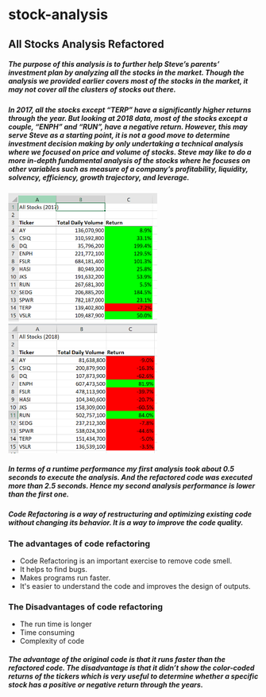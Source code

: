 # stock-analysis

## **All Stocks Analysis Refactored**
##### The purpose of this analysis is to further help Steve’s parents’ investment plan by analyzing all the stocks in the market.  Though the analysis we provided earlier covers most of the stocks in the market, it may not cover all the clusters of stocks out there. 
##### In 2017, all the stocks except “TERP” have a significantly higher returns through the year. But looking at 2018 data, most of the stocks except a couple, “ENPH” and “RUN”, have a negative return. However, this may serve Steve as a starting point, it is not a good move to determine investment decision making by only undertaking a technical analysis where we focused on price and volume of stocks.  Steve may like to do a more in-depth fundamental analysis of the stocks  where he focuses on other variables such as measure of a company’s profitability, liquidity, solvency, efficiency, growth trajectory, and leverage.   

<img src="https://github.com/Yoditatr/stock-analysis/blob/main/All%20Stocks%20Analysis%202017.PNG" width="300"/> <img src="https://github.com/Yoditatr/stock-analysis/blob/main/All%20Stocks%20Analysis%202018.PNG" width="300"/>

##### In terms of a runtime performance my first analysis took about 0.5 seconds to execute the analysis. And the refactored code was executed more than 2.5 seconds. Hence my second analysis performance is lower than the first one. 

##### Code Refactoring is a way of restructuring and optimizing existing code without changing its behavior. It is a way to improve the code quality. 

### **The advantages of code refactoring**

- Code Refactoring is an important exercise to remove code smell. 
- It helps to find bugs.
- Makes programs run faster. 
- It's easier to understand the code and improves the design of outputs.

### **The Disadvantages of code refactoring**

- The run time is longer
- Time consuming 
- Complexity of code 

##### The advantage of the original code is that it runs faster than the refactored code. The disadvantage is that it didn’t show the color-coded returns of the tickers which is very useful to determine whether a specific stock has a positive or negative return through the years. 

